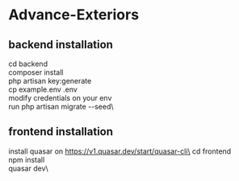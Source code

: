 # Advance-Exteriors

## backend installation


cd backend\
composer install\
php artisan key:generate\
cp example.env .env\
modify credentials on your env\
run php artisan migrate --seed\

## frontend installation

install quasar on https://v1.quasar.dev/start/quasar-cli\
cd frontend\
npm install\
quasar dev\
